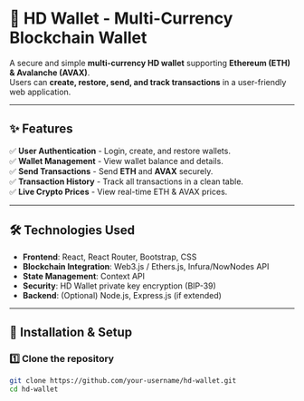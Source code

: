 # 🏦 HD Wallet - Multi-Currency Blockchain Wallet

A secure and simple **multi-currency HD wallet** supporting **Ethereum (ETH) & Avalanche (AVAX)**.  
Users can **create, restore, send, and track transactions** in a user-friendly web application.

---

## ✨ **Features**
✅ **User Authentication** - Login, create, and restore wallets.  
✅ **Wallet Management** - View wallet balance and details.  
✅ **Send Transactions** - Send **ETH** and **AVAX** securely.  
✅ **Transaction History** - Track all transactions in a clean table.  
✅ **Live Crypto Prices** - View real-time ETH & AVAX prices.  

---

## 🛠️ **Technologies Used**
- **Frontend**: React, React Router, Bootstrap, CSS
- **Blockchain Integration**: Web3.js / Ethers.js, Infura/NowNodes API
- **State Management**: Context API
- **Security**: HD Wallet private key encryption (BIP-39)
- **Backend**: (Optional) Node.js, Express.js (if extended)
  
---

## 🚀 **Installation & Setup**
### 1️⃣ **Clone the repository**
```bash
git clone https://github.com/your-username/hd-wallet.git
cd hd-wallet

